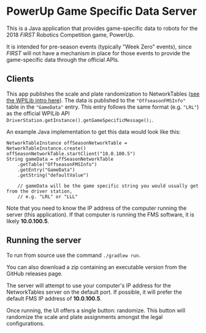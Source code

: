 # PowerUp Game Specific Data Server

This is a Java application that provides game-specific data to robots for the 2018 *FIRST* Robotics Competition game, PowerUp.

It is intended for pre-season events (typically "Week Zero" events), since *FIRST* will not have a mechanism in place
for those events to provide the game-specific data through the official APIs.

## Clients

This app publishes the scale and plate randomization to NetworkTables ([see the WPILib intro here](http://wpilib.screenstepslive.com/s/currentCS/m/75361/l/843361-what-is-networktables)).
The data is published to the `"OffseasonFMSInfo"` table in the `"GameData"` entry.
This entry follows the same format (e.g. `"LRL"`) as the official WPILib API `DriverStation.getInstance().getGameSpecificMessage();`.

An example Java implementation to get this data would look like this:
```
NetworkTableInstance offSeasonNetworkTable = NetworkTableInstance.create()
offSeasonNetworkTable.startClient("10.0.100.5")
String gameData = offSeasonNetworkTable
    .getTable("OffseasonFMSInfo")
    .getEntry("GameData")
    .getString("defaultValue")
    
    // gameData will be the game specific string you would usually get from the driver station,
    // e.g. "LRL" or "LLL"
```

Note that you need to know the IP address of the computer running the server (this application).
If that computer is running the FMS software, it is likely **10.0.100.5**.

## Running the server

To run from source use the command `./gradlew run`.

You can also download a zip containing an executable version from the GitHub releases page.

The server will attempt to use your computer's IP address for the NetworkTables server on the default port.
If possible, it will prefer the default FMS IP address of **10.0.100.5**.

Once running, the UI offers a single button: randomize. This button will randomize the scale and plate assignments amongst
the legal configurations.